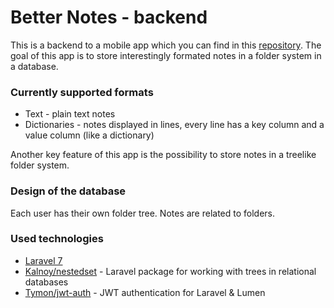 # Better Notes - backend
This is a backend to a mobile app which you can find in this [repository](https://github.com/Mar-Los/Better_Notes-frontend). The goal of this app is to store interestingly formated notes in a folder system in a database.

### Currently supported formats
- Text - plain text notes
- Dictionaries - notes displayed in lines, every line has a key column and a value column (like a dictionary)

Another key feature of this app is the possibility to store notes in a treelike folder system.

### Design of the database
Each user has their own folder tree. Notes are related to folders.

### Used technologies
- [Laravel 7](https://laravel.com/)
- [Kalnoy/nestedset](https://github.com/lazychaser/laravel-nestedset) - Laravel package for working with trees in relational databases
- [Tymon/jwt-auth](https://github.com/tymondesigns/jwt-auth) - JWT authentication for Laravel & Lumen